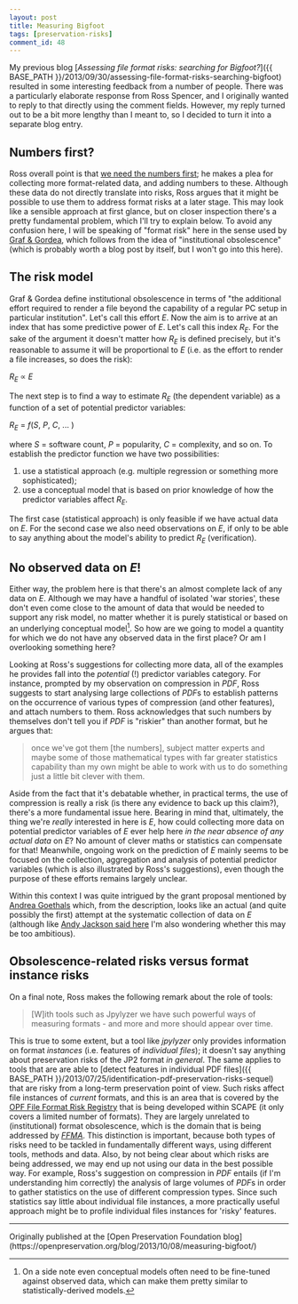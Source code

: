 ```yaml
---
layout: post
title: Measuring Bigfoot
tags: [preservation-risks]
comment_id: 48
---
```


My previous blog [*Assessing file format risks: searching for Bigfoot?*]({{ BASE_PATH }}/2013/09/30/assessing-file-format-risks-searching-bigfoot) resulted in some interesting feedback from a number of people. There was a particularly elaborate response from Ross Spencer, and I originally wanted to reply to that directly using the comment fields. However, my reply turned out to be a bit more lengthy than I meant to, so I decided to turn it into a separate blog entry.

<!-- more -->

## Numbers first?

Ross overall point is that [we need the numbers first](http://www.openplanetsfoundation.org/comment/511#comment-511); he makes a plea for collecting more format-related data, and adding numbers to these. Although these data do not directly translate into risks, Ross argues that it might be possible to use them to address format risks at a later stage. This may look like a sensible approach at first glance, but on closer inspection there's a pretty fundamental problem, which I'll try to explain below. To avoid any confusion here, I will be speaking of "format risk" here in the sense used by [Graf & Gordea](http://purl.pt/24107/1/iPres2013_PDF/A%20Risk%20Analysis%20of%20File%20Formats%20for%20Preservation%20Planning.pdf), which follows from the idea of "institutional obsolescence" (which is probably worth a blog post by itself, but I won't go into this here).

## The risk model

Graf & Gordea define institutional obsolescence in terms of "the additional effort required to render a file beyond the capability of a regular PC setup in particular institution". Let's call this effort *E*. Now the aim is to arrive at an index that has some predictive power of *E*. Let's call this index *R<sub>E</sub>*. For the sake of the argument it doesn't matter how *R<sub>E</sub>* is defined precisely, but it's reasonable to assume it will be proportional to *E* (i.e. as the effort to render a file increases, so does the risk):

*R<sub>E</sub>* &prop; *E* 

The next step is to find a way to estimate *R<sub>E</sub>* (the dependent variable) as a function of a set of potential predictor variables:

*R<sub>E</sub>* = *f*(*S*, *P*, *C*, ... )

where *S* = software count, *P* = popularity, *C* = complexity, and so on. To establish the predictor function we have two possibilities:

1. use a statistical approach (e.g. multiple regression or something more sophisticated);
2. use a conceptual model that is based on prior knowledge of how the predictor variables affect *R<sub>E</sub>*.

The first case (statistical approach) is only feasible if we have actual data on *E*. For the second case we also need observations on *E*, if only to be able to say anything about the model's ability to predict *R<sub>E</sub>* (verification).

## No observed data on *E*!

Either way, the problem here is that there's an almost complete lack of any data on *E*. Although we may have a handful of isolated 'war stories', these don't even come close to the amount of data that would be needed to support any risk model, no matter whether it is purely statistical or based on an underlying conceptual model[^1]. So how are we going to model a quantity for which we do not have any observed data in the first place? Or am I overlooking something here?

Looking at Ross's suggestions for collecting more data, all of the examples he provides fall into the *potential* (!) predictor variables category. For instance, prompted by my observation on compression in *PDF*, Ross suggests to start analysing large collections of *PDF*s to establish patterns on the occurrence of various types of compression (and other features), and attach numbers to them. Ross acknowledges that such numbers by themselves don't tell you if *PDF* is "riskier" than another format, but he argues that:

> once we've got them  [the numbers], subject matter experts and maybe some of those mathematical types with far greater statistics capability than my own might be able to work with us to do something just a little bit clever with them.

Aside from the fact that it's debatable whether, in practical terms, the use of compression is really a risk (is there any evidence to back up this claim?), there's a more fundamental issue here. Bearing in mind that, ultimately, the thing we're *really* interested in here is *E*, how could collecting more data on potential predictor variables of *E* ever help here *in the near absence of any actual data* on *E*? No amount of clever maths or statistics  can compensate for that! Meanwhile, ongoing work on the prediction of *E* mainly seems to be focused on the collection, aggregation and analysis of potential predictor variables (which is also illustrated by Ross's suggestions), even though the purpose of these efforts remains largely unclear.

Within this context I was quite intrigued by the grant proposal mentioned by [Andrea Goethals](http://www.openplanetsfoundation.org/comment/513#comment-513) which, from the description, looks like an actual (and quite possibly the first) attempt at the systematic collection of data on *E* (although like [Andy Jackson said here](http://www.openplanetsfoundation.org/comment/513#comment-513) I'm also wondering whether this may be too ambitious). 

## Obsolescence-related risks versus format instance risks

On a final note, Ross makes the following remark about the role of tools:

> [W]ith tools such as Jpylyzer we have such powerful ways of measuring formats - and more and more should appear over time.

This is true to some extent, but a tool like *jpylyzer* only provides information on format *instances* (i.e. features of *individual files*); it doesn't say anything about preservation risks of the JP2 format *in general*. The same applies to tools that are are able to [detect features in individual PDF files]({{ BASE_PATH }}/2013/07/25/identification-pdf-preservation-risks-sequel) that are risky from a long-term preservation point of view. Such risks affect file instances of *current* formats, and this is an area that is covered by the [OPF File Format Risk Registry](http://wiki.opf-labs.org/display/TR/OPF+File+Format+Risk+Registry) that is being developed within SCAPE (it only covers a limited number of formats). They are largely unrelated to (institutional) format obsolescence, which is the domain that is being addressed by [*FFMA*](http://ffma.ait.ac.at:8080/preservation-riskmanagement/). This distinction is important, because both types of risks need to be tackled in fundamentally different ways, using different tools, methods and data. Also, by not being clear about which risks are being addressed, we may end up not using our data in the best possible way. For example, Ross's suggestion on compression in *PDF* entails (if I'm understanding him correctly) the analysis of large volumes of *PDF*s in order to gather statistics on the use of different  compression types. Since such statistics say little about individual file instances, a more practically useful approach might be to profile individual files instances for 'risky' features.

[^1]: On a side note even conceptual models often need to be fine-tuned against observed data, which can make them pretty similar to statistically-derived models.
<hr>
Originally published at the [Open Preservation Foundation blog](https://openpreservation.org/blog/2013/10/08/measuring-bigfoot/)
